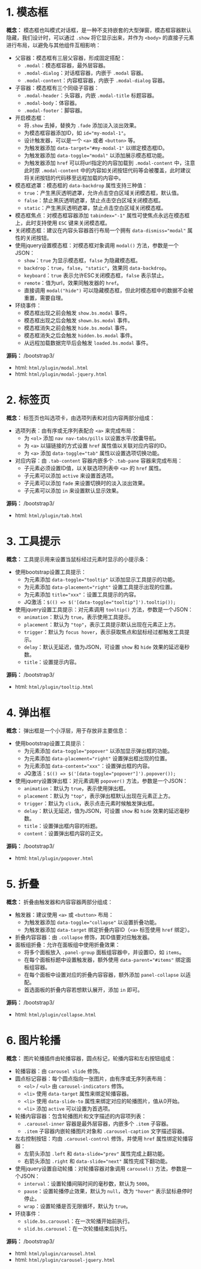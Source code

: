 # 1. 模态框

**概念：** 模态框也叫模式对话框，是一种不支持嵌套的大型弹窗，模态框容器默认隐藏，我们设计时，可以通过 `.show` 将它显示出来，并作为 `<body>` 的直接子元素进行布局，以避免与其他组件互相影响：
- 父容器：模态框有三层父容器，形成固定搭配：
    - `.modal`：模态框容器，最外层容器。
    - `.modal-dialog`：对话框容器，内嵌于 `.modal` 容器。
    - `.modal-content`：内容框容器，内嵌于 `.modal-dialog` 容器。
- 子容器：模态框有三个同级子容器：
    - `.modal-header`：头容器，内嵌 `.modal-title` 标题容器。
    - `.modal-body`：体容器。
    - `.modal-footer`：脚容器。
- 开启模态框：
    - 将`.show` 去掉，替换为 `.fade` 添加淡入淡出效果。
    - 为模态框容器添加ID，如 `id="my-modal-1"`。
    - 设计触发器，可以是一个 `<a>` 或者 `<button>` 等。
    - 为触发器添加 `data-target="#my-modal-1"` 以绑定模态框ID。
    - 为触发器添加 `data-toggle="modal"` 以添加展示模态框功能。
    - 为触发器添加 `href` 可以将url指定的内容加载到 `.modal-content` 中，注意此时原 `.modal-content` 中的内容如关闭按钮代码等会被覆盖，此时建议将关闭按钮的代码移至远程加载的内容中。
- 模态框遮罩：模态框的 `data-backdrop` 属性支持三种值：
    - `true`：产生黑灰透明遮罩，允许点击空白区域关闭模态框，默认值。
    - `false`：禁止黑灰透明遮罩，禁止点击空白区域关闭模态框。
    - `static`：产生黑灰透明遮罩，禁止点击空白区域关闭模态框。
- 模态框焦点：对模态框容器添加 `tabindex="-1"` 属性可使焦点永远在模态框上，此时支持使用 `ESC` 键来关闭模态框。
- 关闭模态框：建议在内容头容器首行布局一个拥有 `data-dismiss="modal"` 属性的关闭按钮。
- 使用jquery设置模态框：对模态框对象调用 `modal()` 方法，参数是一个JSON：
    - `show`：`true` 为显示模态框，`false` 为隐藏模态框。
    - `backdrop`：`true`，`false`，`"static"`，效果同 `data-backdrop`。
    - `keyboard`：`true` 表示允许ESC关闭模态框，`false` 表示禁止。
    - `remote`：值为url，效果同触发器的 `href`。
    - 直接调用 `modal("hide")` 可以隐藏模态框，但此时模态框中的数据不会被重置，需要自理。
- 环绕事件：
   - 模态框出现之前会触发 `show.bs.modal` 事件。
   - 模态框出现之后会触发 `shown.bs.modal` 事件。
   - 模态框消失之前会触发 `hide.bs.modal` 事件。
   - 模态框消失之后会触发 `hidden.bs.modal` 事件。
   - 从远程加载数据完毕后会触发 `loaded.bs.modal` 事件。

**源码：** /bootstrap3/
- html: `html/plugin/modal.html`
- html: `html/plugin/modal-jquery.html`

# 2. 标签页

**概念：** 标签页也叫选项卡，由选项列表和对应内容两部分组成：
- 选项列表：由有序或无序列表配合 `<a>` 来完成布局：
    - 为 `<ol>` 添加 `nav nav-tabs/pills` 以设置水平/胶囊导航。
    - 为 `<a>` 以锚链接的方式设置 `href` 属性值以关联对应内容的ID。
    - 为 `<a>` 添加 `data-toggle="tab"` 属性以设置选项切换功能。 
- 对应内容：由 `.tab-content` 容器内嵌多个 `.tab-pane` 容器来完成布局：
    - 子元素必须设置ID值，以关联选项列表中 `<a>` 的 `href` 属性。
    - 子元素可以添加 `active` 来设置首选项。
    - 子元素可以添加 `fade` 来设置切换时的淡入淡出效果。
    - 子元素可以添加 `in` 来设置默认显示效果。

**源码：** /bootstrap3/
- html: `html/plugin/tab.html`

# 3. 工具提示

**概念：** 工具提示用来设置当鼠标经过元素时显示的小提示条：
- 使用bootstrap设置工具提示：
    - 为元素添加 `data-toggle="tooltip"` 以添加显示工具提示的功能。
    - 为元素添加 `data-placement="right"` 设置工具提示出现的位置。
    - 为元素添加 `title="xxx"`：设置工具提示的内容。
    - JQ激活：`$(() => $('[data-toggle="tooltip"]').tooltip());`
- 使用jquery设置工具提示：对元素调用 `tooltip()` 方法，参数是一个JSON：
    - `animation`：默认为 `true`，表示使用工具提示。
    - `placement`：默认为 `"top"`，表示工具提示默认出现在元素正上方。
    - `trigger`：默认为 `focus hover`，表示获取焦点和鼠标经过都触发工具提示。
    - `delay`：默认无延迟，值为JSON，可设置 `show` 和 `hide` 效果的延迟毫秒数。
    - `title`：设置提示内容。

**源码：** /bootstrap3/
- html: `html/plugin/tooltip.html` 

# 4. 弹出框

**概念：** 弹出框是一个小浮层，用于存放非主要信息：
- 使用bootstrap设置工具提示：
    - 为元素添加 `data-toggle="popover"` 以添加显示弹出框的功能。
    - 为元素添加 `data-placement="right"` 设置弹出框出现的位置。
    - 为元素添加 `data-content="xxx"`：设置弹出框的内容。
    - JQ激活：`$(() => $('[data-toggle="popover"]').popover());`
- 使用jquery设置弹出框：对元素调用 `popover()` 方法，参数是一个JSON：
    - `animation`：默认为 `true`，表示使用弹出框。
    - `placement`：默认为 `"top"`，表示弹出框默认出现在元素正上方。
    - `trigger`：默认为 `click`，表示点击元素时候触发弹出框。
    - `delay`：默认无延迟，值为JSON，可设置 `show` 和 `hide` 效果的延迟毫秒数。
    - `title`：设置弹出框内容的标题。
    - `content`：设置弹出框内容的正文。

**源码：** /bootstrap3/
- html: `html/plugin/popover.html` 

# 5. 折叠

**概念：** 折叠由触发器和内容容器两部分组成：
- 触发器：建议使用 `<a>` 或 `<button>` 布局：
    - 为触发器添加 `data-toggle="collapse"` 以设置折叠功能。
    - 为触发器添加 `data-target` 绑定折叠内容ID（`<a>` 标签使用 `href` 绑定）。
- 折叠内容容器：由 `.collapse` 修饰，其ID值要对应触发器。
- 面板组折叠：允许在面板组中使用折叠效果：
    - 将多个面板放入 `.panel-group` 面板组容器中，并设置ID，如 `items`。
    - 在每个面板标题中设置触发器，额外使用 `data-parent="#items"` 绑定面板组容器。
    - 在每个面板中设置对应的折叠内容容器，额外添加 `panel-collapse` 以适配。    
    - 首选面板的折叠内容若想默认展开，添加 `in` 即可。

**源码：** /bootstrap3/
- html: `html/plugin/collapse.html` 

# 6. 图片轮播

**概念：** 图片轮播插件由轮播容器，圆点标记，轮播内容和左右按钮组成：
- 轮播容器：由 `carousel slide` 修饰。
- 圆点标记容器：每个圆点指向一张图片，由有序或无序列表布局：
    - `<ol>` / `<ul>` 由 `carousel-indicators` 修饰。
    - `<li>` 使用 `data-target` 属性来绑定轮播容器。
    - `<li>` 使用 `data-slide-to` 属性来绑定对应的轮播图片，值从0开始。
    - `<li>` 添加 `active` 可以设置为首选项。
- 轮播内容容器：包含轮播图片和文字描述的内容项列表：
    - `.carousel-inner` 容器是最外层容器，内嵌多个 `.item` 子容器。
    - `.item` 子容器内嵌轮播图片对象和 `.carousel-caption` 文字描述容器。
- 左右控制按钮：均由 `.carousel-control` 修饰，并使用 `href` 属性绑定轮播容器：
    - 左箭头添加 `.left` 和 `data-slide="prev"` 属性完成上翻功能。
    - 右箭头添加 `.right` 和 `data-slide="next"` 属性完成下翻功能。
- 使用jquery设置自动轮播：对轮播容器对象调用 `carousel()` 方法，参数是一个JSON：
    - `interval`：设置轮播间隔时间的毫秒数，默认为 `5000`。
    - `pause`：设置轮播停止效果，默认为 `null`，改为 `"hover"` 表示鼠标悬停时停止。
    - `wrap`：设置轮播是否无限循环，默认为 `true`。
- 环绕事件：
    - `slide.bs.carousel`：在一次轮播开始前执行。
    - `slid.bs.carousel`：在一次轮播结束后执行。

**源码：** /bootstrap3/
- html: `html/plugin/carousel.html` 
- html: `html/plugin/carousel-jquery.html`
